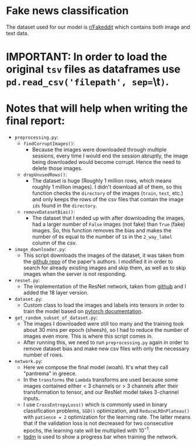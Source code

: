 # Fake news classification

The dataset used for our model is [r/Fakeddit](https://arxiv.org/abs/1911.03854) which contains both image and text
data.

# IMPORTANT: In order to load the original `tsv` files as dataframes use `pd.read_csv('filepath', sep=`\t`)`.

# Notes that will help when writing the final report:

- `preprocessing.py`:
    - `findCorruptImages()`:
        - Because the images were downloaded through multiple sessions, every time I would end the session abruptly, the
          image being downloaded would become corrupt. Hence the need to delete those images.
    - `dropUnusedRows()`:
        - The dataset is huge (Roughly 1 million rows, which means roughly 1 million images). I didn't download all of
          them, so this function checks the `directory` of the images (`train`, `test`, etc.) and only keeps the rows
          of
          the csv files that contain the image `ids` found in the `directory`.
    - `removeDatasetBias()`:
        - The dataset that I ended up with after downloading the images, had a larger number of `False` images (not
          fake) than
          `True` (fake) images. So, this function removes the bias and makes the number of `0`s equal to the number
          of `1`s in the
          `2_way_label` column of the csv.
- `image_downloader.py`:
    - This script downloads the images of the dataset, it was taken from
      the [github repo](https://github.com/entitize/Fakeddit/blob/master/image_downloader.py) of the paper's authors. I
      modified it in order to search for already existing images and skip them, as well as to skip images when the
      server is not responding.
- `resnet.py`:
    - The implementation of the ResNet network, taken
      from [github](https://github.com/aladdinpersson/Machine-Learning-Collection/blob/master/ML/Pytorch/CNN_architectures/pytorch_resnet.py)
      and I added the 18 layer version.
- `dataset.py`:
    - Custom class to load the images and labels into tensors in order to train the model based
      on [pytorch documentation](https://pytorch.org/tutorials/beginner/data_loading_tutorial.html).
- `get_random_subset_of_dataset.py`:
    - The images I downloaded were still too many and the training took about 30 mins per epoch (sheesh), so I had to
      reduce the number of images even more. This is where this script comes in.
    - After running this, we need to run `preprocessing.py` again in order to remove dataset bias and make new csv files
      with only the necessary number of rows.
- `network.py`:
    - Here we compose the final model (woah). It's what they call "pantrema" in greece.
    - In the `transforms` the `Lambda` transforms are used because some images contained either < 3 channels
      or > 3 channels after their transformation to tensor, and our ResNet model takes 3-channel inputs.
    - I use `CrossEntropyLoss()` which is commonly used in binary classification problems, `SGD()` optimization,
      and `ReduceLROnPlateau()` with `patience = 2` optimization for the learning rate. The latter means that if the
      validation loss is not decreased for two consecutive epochs, the learning rate will be multiplied with $10^{-1}$.
    - [tqdm](https://tqdm.github.io/) is used to show a progress bar when training the network.